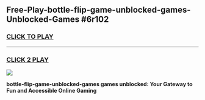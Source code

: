 
## Free-Play-bottle-flip-game-unblocked-games-Unblocked-Games #6r102
<h3>
<a href="https://news.freeplayer.one?title=bottle-flip-game-unblocked-games&ref=8M">CLICK TO PLAY</a></h3>
<hr>

<h3>
<a href="https://news.freeplayer.one?title=bottle-flip-game-unblocked-games&ref=8M">CLICK 2 PLAY</a>
  
</h3>

<a href="https://news.freeplayer.one?title=bottle-flip-game-unblocked-games&ref=8M"><img src="https://clearcache.store/games.png"></a>


**bottle-flip-game-unblocked-games games unblocked: Your Gateway to Fun and Accessible Online Gaming**
